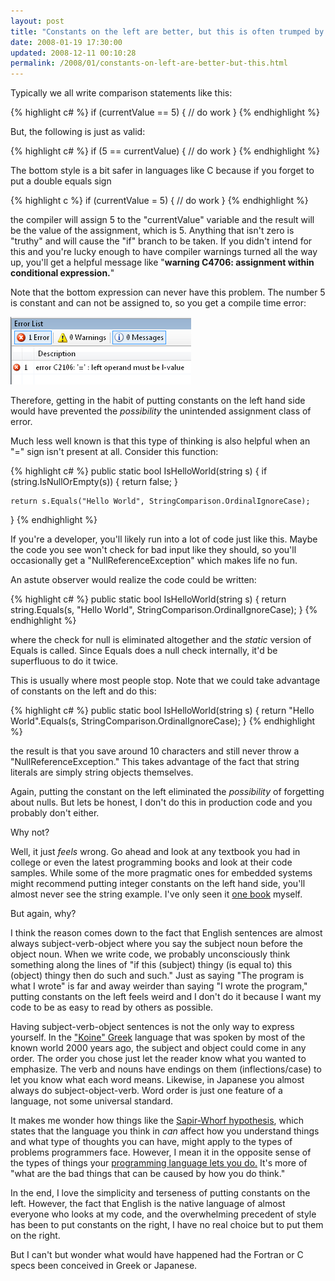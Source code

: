 ```yaml
---
layout: post
title: "Constants on the left are better, but this is often trumped by a preference for English word order."
date: 2008-01-19 17:30:00
updated: 2008-12-11 00:10:28
permalink: /2008/01/constants-on-left-are-better-but-this.html
---
```

Typically we all write comparison statements like this:

{% highlight c# %}
if (currentValue == 5)
{
    // do work
}
{% endhighlight %}

But, the following is just as valid:

{% highlight c# %}
if (5 == currentValue)
{
    // do work
}
{% endhighlight %}

The bottom style is a bit safer in languages like C because if you forget to put a double equals sign

{% highlight c %}
if (currentValue = 5)
{
    // do work
}
{% endhighlight %}

the compiler will assign 5 to the "currentValue" variable and the result will be the value of the assignment, which is 5. Anything that isn't zero is "truthy" and will cause the "if" branch to be taken. If you didn't intend for this and you're lucky enough to have compiler warnings turned all the way up, you'll get a helpful message like "**warning C4706: assignment within conditional expression.**"

Note that the bottom expression can never have this problem. The number 5 is constant and can not be assigned to, so you get a compile time error:

![](/assets/constants-on-left-are-better-but-this/ErrorLHSAssignment.png)

Therefore, getting in the habit of putting constants on the left hand side would have prevented the *possibility* the unintended assignment class of error.

Much less well known is that this type of thinking is also helpful when an "=" sign isn't present at all. Consider this function:

{% highlight c# %}
public static bool IsHelloWorld(string s)
{
    if (string.IsNullOrEmpty(s))
    {
        return false;
    }
    
    return s.Equals("Hello World", StringComparison.OrdinalIgnoreCase);
}
{% endhighlight %}

If you're a developer, you'll likely run into a lot of code just like this. Maybe the code you see won't check for bad input like they should, so you'll occasionally get a "NullReferenceException" which makes life no fun.

An astute observer would realize the code could be written:

{% highlight c# %}
public static bool IsHelloWorld(string s)
{
    return string.Equals(s, "Hello World", StringComparison.OrdinalIgnoreCase);
}
{% endhighlight %}

where the check for null is eliminated altogether and the *static* version of Equals is called. Since Equals does a null check internally, it'd be superfluous to do it twice.

This is usually where most people stop. Note that we could take advantage of constants on the left and do this:

{% highlight c# %}
public static bool IsHelloWorld(string s)
{
    return "Hello World".Equals(s, StringComparison.OrdinalIgnoreCase);
}
{% endhighlight %}

the result is that you save around 10 characters and still never throw a "NullReferenceException." This takes advantage of the fact that string literals are simply string objects themselves.

Again, putting the constant on the left eliminated the *possibility* of forgetting about nulls. But lets be honest, I don't do this in production code and you probably don't either.

Why not?

Well, it just *feels* wrong. Go ahead and look at any textbook you had in college or even the latest programming books and look at their code samples. While some of the more pragmatic ones for embedded systems might recommend putting integer constants on the left hand side, you'll almost never see the string example. I've only seen it [one book](http://codereviewbook.com/) myself.

But again, why?

I think the reason comes down to the fact that English sentences are almost always subject-verb-object where you say the subject noun before the object noun. When we write code, we probably unconsciously think something along the lines of "if this (subject) thingy (is equal to) this (object) thingy then do such and such." Just as saying "The program is what I wrote" is far and away weirder than saying "I wrote the program," putting constants on the left feels weird and I don't do it because I want my code to be as easy to read by others as possible.

Having subject-verb-object sentences is not the only way to express yourself. In the ["Koine" Greek](http://en.wikipedia.org/wiki/Koine_Greek) language that was spoken by most of the known world 2000 years ago, the subject and object could come in any order. The order you chose just let the reader know what you wanted to emphasize. The verb and nouns have endings on them (inflections/case) to let you know what each word means. Likewise, in Japanese you almost always do subject-object-verb. Word order is just one feature of a language, not some universal standard.

It makes me wonder how things like the [Sapir-Whorf hypothesis](http://en.wikipedia.org/wiki/Sapir-Whorf_hypothesis), which states that the language you think in *can* affect how you understand things and what type of thoughts you can have, might apply to the types of problems programmers face. However, I mean it in the opposite sense of the types of things your [programming language lets you do.](http://www.jdl.ac.cn/turing/pdf/p444-iverson.pdf) It's more of "what are the bad things that can be caused by how you do think."

In the end, I love the simplicity and terseness of putting constants on the left. However, the fact that English is the native language of almost everyone who looks at my code, and the overwhelming precedent of style has been to put constants on the right, I have no real choice but to put them on the right.

But I can't but wonder what would have happened had the Fortran or C specs been conceived in Greek or Japanese.